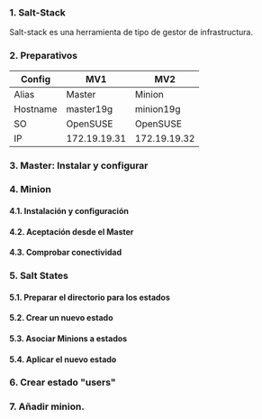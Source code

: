 ### 1. Salt-Stack

Salt-stack es una herramienta de tipo de gestor de infrastructura.

### 2. Preparativos

| Config   | MV1          | MV2          |
|----------|--------------|--------------|
| Alias    | Master       | Minion       |
| Hostname | master19g    | minion19g    |
| SO       | OpenSUSE     | OpenSUSE     |
| IP       | 172.19.19.31 | 172.19.19.32 |

### 3. Master: Instalar y configurar

### 4. Minion
#### 4.1. Instalación y configuración

#### 4.2. Aceptación desde el Master

#### 4.3. Comprobar conectividad

### 5. Salt States
#### 5.1. Preparar el directorio para los estados

#### 5.2. Crear un nuevo estado

#### 5.3. Asociar Minions a estados

#### 5.4. Aplicar el nuevo estado

### 6. Crear estado "users"

### 7. Añadir minion.
